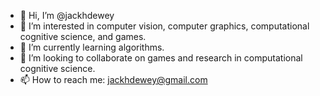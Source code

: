 - 👋 Hi, I’m @jackhdewey
- 👀 I’m interested in computer vision, computer graphics, computational cognitive science, and games.
- 🌱 I’m currently learning algorithms.
- 💞️ I’m looking to collaborate on games and research in computational cognitive science.
- 📫 How to reach me: jackhdewey@gmail.com

<!---
jackhdewey/jackhdewey is a ✨ special ✨ repository because its `README.md` (this file) appears on your GitHub profile.
You can click the Preview link to take a look at your changes.
--->
